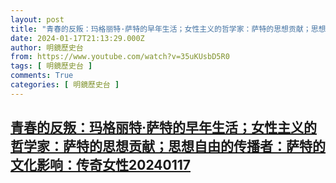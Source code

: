 ```yaml
---
layout: post
title: "青春的反叛：玛格丽特·萨特的早年生活；女性主义的哲学家：萨特的思想贡献；思想自由的传播者：萨特的文化影响：传奇女性20240117"
date: 2024-01-17T21:13:29.000Z
author: 明鏡歷史台
from: https://www.youtube.com/watch?v=35uKUsbD5R0
tags: [ 明鏡歷史台 ]
comments: True
categories: [ 明鏡歷史台 ]
---
```

<!--1705526009000-->
[青春的反叛：玛格丽特·萨特的早年生活；女性主义的哲学家：萨特的思想贡献；思想自由的传播者：萨特的文化影响：传奇女性20240117](https://www.youtube.com/watch?v=35uKUsbD5R0)
------

<div>

</div>
